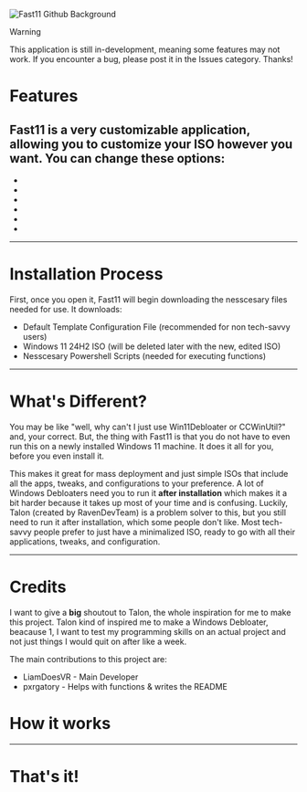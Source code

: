 ![Fast11 Github Background](https://github.com/user-attachments/assets/9a01013a-abc9-4925-b456-1e205f28c0a5)

> [!WARNING]
> This application is still in-development, meaning some features may not work. If you encounter a bug, please post it in the Issues category. Thanks!

# Features
Fast11 is a very customizable application, allowing you to customize your ISO however you want. You can change these options:
-
-
-
-
-
-
-

----------------------------------------------

# Installation Process
First, once you open it, Fast11 will begin downloading the nesscesary files needed for use. It downloads:
- Default Template Configuration File (recommended for non tech-savvy users)
- Windows 11 24H2 ISO (will be deleted later with the new, edited ISO)
- Nesscesary Powershell Scripts (needed for executing functions)

----------------------------------------------

# What's Different?
You may be like "well, why can't I just use Win11Debloater or CCWinUtil?" and, your correct. But, the thing with Fast11 is that you do not have to even run this on a newly installed Windows 11 machine. It does it all for you, before you even install it.

This makes it great for mass deployment and just simple ISOs that include all the apps, tweaks, and configurations to your preference. A lot of Windows Debloaters need you to run it **after installation** which makes it a bit harder because it takes up most of your time and is confusing. Luckily, Talon (created by RavenDevTeam) is a problem solver to this, but you still need to run it after installation, which some people don't like. Most tech-savvy people prefer to just have a minimalized ISO, ready to go with all their applications, tweaks, and configuration.

----------------------------------------------

# Credits
I want to give a **big** shoutout to Talon, the whole inspiration for me to make this project. Talon kind of inspired me to make a Windows Debloater, beacause 1, I want to test my programming skills on an actual project and not just things I would quit on after like a week.

The main contributions to this project are:
- LiamDoesVR - Main Developer
- pxrgatory - Helps with functions & writes the README

# How it works

----------------------------------------------

# That's it!

